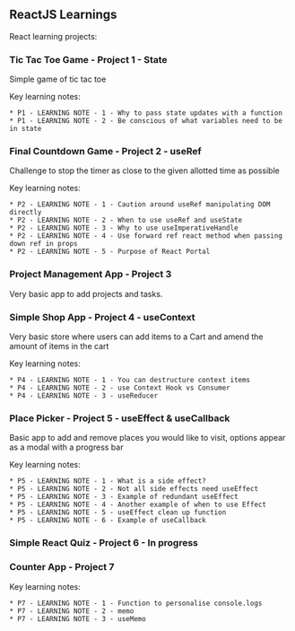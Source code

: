 ## ReactJS Learnings
React learning projects:


### Tic Tac Toe Game - Project 1 - State
Simple game of tic tac toe

Key learning notes: 
```
* P1 - LEARNING NOTE - 1 - Why to pass state updates with a function
* P1 - LEARNING NOTE - 2 - Be conscious of what variables need to be in state
```
### Final Countdown Game - Project 2 - useRef
Challenge to stop the timer as close to the given allotted time as possible

Key learning notes: 
```
* P2 - LEARNING NOTE - 1 - Caution around useRef manipulating DOM directly
* P2 - LEARNING NOTE - 2 - When to use useRef and useState
* P2 - LEARNING NOTE - 3 - Why to use useImperativeHandle 
* P2 - LEARNING NOTE - 4 - Use forward ref react method when passing down ref in props
* P2 - LEARNING NOTE - 5 - Purpose of React Portal
```

### Project Management App - Project 3 
Very basic app to add projects and tasks.

### Simple Shop App - Project 4 - useContext
Very basic store where users can add items to a Cart and amend the amount of items in the cart

Key learning notes:
```
* P4 - LEARNING NOTE - 1 - You can destructure context items
* P4 - LEARNING NOTE - 2 - use Context Hook vs Consumer
* P4 - LEARNING NOTE - 3 - useReducer
```

### Place Picker - Project 5 - useEffect & useCallback
Basic app to add and remove places you would like to visit, options appear as a modal with a progress bar

Key learning notes:
```
* P5 - LEARNING NOTE - 1 - What is a side effect?
* P5 - LEARNING NOTE - 2 - Not all side effects need useEffect
* P5 - LEARNING NOTE - 3 - Example of redundant useEffect
* P5 - LEARNING NOTE - 4 - Another example of when to use Effect 
* P5 - LEARNING NOTE - 5 - useEffect clean up function
* P5 - LEARNING NOTE - 6 - Example of useCallback
```

### Simple React Quiz - Project 6 - In progress


### Counter App - Project 7 

Key learning notes:
```
* P7 - LEARNING NOTE - 1 - Function to personalise console.logs
* P7 - LEARNING NOTE - 2 - memo
* P7 - LEARNING NOTE - 3 - useMemo
```